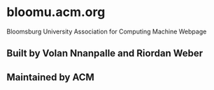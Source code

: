 # bloomu.acm.org
Bloomsburg University Association for Computing Machine Webpage

## Built by Volan Nnanpalle and Riordan Weber
## Maintained by ACM
